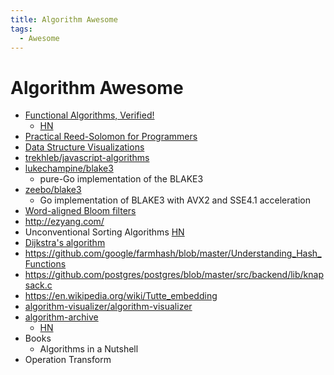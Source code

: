 ```yaml
---
title: Algorithm Awesome
tags:
  - Awesome
---
```


# Algorithm Awesome

- [Functional Algorithms, Verified!](https://functional-algorithms-verified.org/)
  - [HN](https://news.ycombinator.com/item?id=28884229)
- [Practical Reed-Solomon for Programmers](https://berthub.eu/articles/posts/reed-solomon-for-programmers/)
- [Data Structure Visualizations](https://www.cs.usfca.edu/~galles/visualization/Algorithms.html)
- [trekhleb/javascript-algorithms](https://github.com/trekhleb/javascript-algorithms)
- [lukechampine/blake3](https://github.com/lukechampine/blake3)
  - pure-Go implementation of the BLAKE3
- [zeebo/blake3](https://github.com/zeebo/blake3)
  - Go implementation of BLAKE3 with AVX2 and SSE4.1 acceleration
- [Word-aligned Bloom filters](https://lemire.me/blog/2021/10/03/word-aligned-bloom-filters/)
- http://ezyang.com/
- Unconventional Sorting Algorithms [HN](https://news.ycombinator.com/item?id=28946451)
- [Dijkstra's algorithm](https://en.wikipedia.org/wiki/Dijkstra%27s_algorithm)
- https://github.com/google/farmhash/blob/master/Understanding_Hash_Functions
- https://github.com/postgres/postgres/blob/master/src/backend/lib/knapsack.c
- https://en.wikipedia.org/wiki/Tutte_embedding
- [algorithm-visualizer/algorithm-visualizer](https://github.com/algorithm-visualizer/algorithm-visualizer)
- [algorithm-archive](https://www.algorithm-archive.org/)
  - [HN](https://news.ycombinator.com/item?id=29138991)
- Books
  - Algorithms in a Nutshell
- Operation Transform
